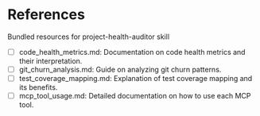 # References

Bundled resources for project-health-auditor skill

- [ ] code_health_metrics.md: Documentation on code health metrics and their interpretation.
- [ ] git_churn_analysis.md: Guide on analyzing git churn patterns.
- [ ] test_coverage_mapping.md: Explanation of test coverage mapping and its benefits.
- [ ] mcp_tool_usage.md: Detailed documentation on how to use each MCP tool.
